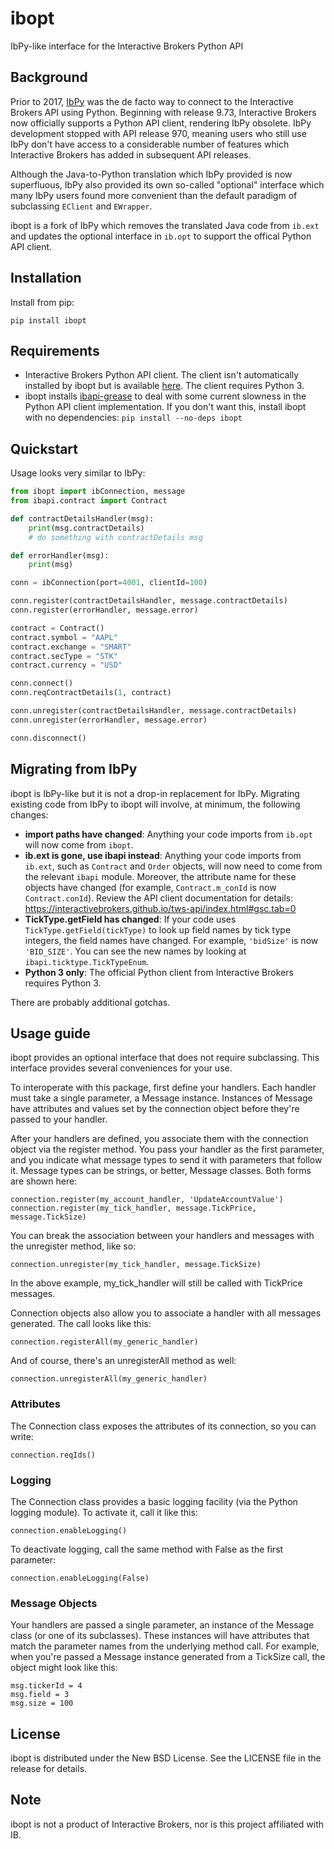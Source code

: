 # ibopt 
IbPy-like interface for the Interactive Brokers Python API

## Background

Prior to 2017, [IbPy](https://github.com/blampe/IbPy) was the de facto way to connect to the Interactive Brokers API using Python. Beginning with release 9.73, Interactive Brokers now officially supports a Python API client, rendering IbPy obsolete. IbPy development stopped with API release 970, meaning users who still use IbPy don't have access to a considerable number of features which Interactive Brokers has added in subsequent API releases.

Although the Java-to-Python translation which IbPy provided is now superfluous, IbPy also provided its own so-called "optional" interface which many IbPy users found more convenient than the default paradigm of subclassing `EClient` and `EWrapper`. 

ibopt is a fork of IbPy which removes the translated Java code from `ib.ext` and updates the optional interface in `ib.opt` to support the offical Python API client. 

## Installation

Install from pip:

```
pip install ibopt
```

## Requirements

* Interactive Brokers Python API client. The client isn't automatically installed by ibopt but is available [here](https://interactivebrokers.github.io/). The client requires Python 3.
* ibopt installs [ibapi-grease](https://github.com/quantrocket-llc/ibapi-grease) to deal with some current slowness in the Python API client implementation. If you don't want this, install ibopt with no dependencies: `pip install --no-deps ibopt`

## Quickstart

Usage looks very similar to IbPy:
    
```python
from ibopt import ibConnection, message
from ibapi.contract import Contract

def contractDetailsHandler(msg):
    print(msg.contractDetails)
    # do something with contractDetails msg

def errorHandler(msg):
    print(msg)

conn = ibConnection(port=4001, clientId=100)

conn.register(contractDetailsHandler, message.contractDetails)
conn.register(errorHandler, message.error)

contract = Contract()
contract.symbol = "AAPL"
contract.exchange = "SMART"
contract.secType = "STK"
contract.currency = "USD"

conn.connect()
conn.reqContractDetails(1, contract)

conn.unregister(contractDetailsHandler, message.contractDetails)
conn.unregister(errorHandler, message.error)

conn.disconnect()
```

## Migrating from IbPy

ibopt is IbPy-like but it is not a drop-in replacement for IbPy. Migrating existing code from IbPy to ibopt will involve, at minimum, the following changes:

* **import paths have changed**: Anything your code imports from `ib.opt` will now come from `ibopt`.
* **ib.ext is gone, use ibapi instead**: Anything your code imports from `ib.ext`, such as `Contract` and `Order` objects, will now need to come from the relevant `ibapi` module. Moreover, the attribute name for these objects have changed (for example, `Contract.m_conId` is now `Contract.conId`). Review the API client documentation for details: https://interactivebrokers.github.io/tws-api/index.html#gsc.tab=0
* **TickType.getField has changed**: If your code uses `TickType.getField(tickType)` to look up field names by tick type integers, the field names have changed. For example, `'bidSize'` is now `'BID_SIZE'`. You can see the new names by looking at `ibapi.ticktype.TickTypeEnum`.
* **Python 3 only**: The official Python client from Interactive Brokers requires Python 3. 


There are probably additional gotchas.  

## Usage guide
ibopt provides an optional interface that does not require subclassing. This interface provides several conveniences for your use.

To interoperate with this package, first define your handlers. Each handler must take a single parameter, a Message instance. Instances of Message have attributes and values set by the connection object before they're passed to your handler.

After your handlers are defined, you associate them with the connection object via the register method. You pass your handler as the first parameter, and you indicate what message types to send it with parameters that follow it. Message types can be strings, or better, Message classes. Both forms are shown here:

    connection.register(my_account_handler, 'UpdateAccountValue')
    connection.register(my_tick_handler, message.TickPrice, message.TickSize)

You can break the association between your handlers and messages with the unregister method, like so:

    connection.unregister(my_tick_handler, message.TickSize)

In the above example, my_tick_handler will still be called with TickPrice messages.

Connection objects also allow you to associate a handler with all messages generated. The call looks like this:

    connection.registerAll(my_generic_handler)

And of course, there's an unregisterAll method as well:

    connection.unregisterAll(my_generic_handler)

### Attributes
The Connection class exposes the attributes of its connection, so you can write:

    connection.reqIds()

### Logging
The Connection class provides a basic logging facility (via the Python logging module). To activate it, call it like this:

    connection.enableLogging()

To deactivate logging, call the same method with False as the first parameter:

    connection.enableLogging(False)

### Message Objects
Your handlers are passed a single parameter, an instance of the Message class (or one of its subclasses). These instances will have attributes that match the parameter names from the underlying method call. For example, when you're passed a Message instance generated from a TickSize call, the object might look like this:

    msg.tickerId = 4
    msg.field = 3
    msg.size = 100
    
## License

ibopt is distributed under the New BSD License. See the LICENSE file in the
release for details.

## Note

ibopt is not a product of Interactive Brokers, nor is this project affiliated
with IB.
